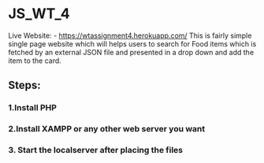 # JS_WT_4
Live Website: - https://wtassignment4.herokuapp.com/
This is fairly simple single page website which will helps users to search for Food items which is fetched by an external JSON file and presented in a drop down and add the item to the card.



## Steps: 
### 1.Install PHP 
### 2.Install XAMPP or any other web server you want
### 3. Start the localserver after placing the files 
